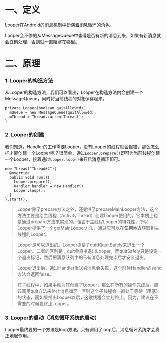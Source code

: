# 一、定义 #
Looper在Android的消息机制中扮演着消息循环的角色。

Looper会不停的从MessageQueue中查看是否有新的消息到来，如果有新消息就会立刻处理，否则就一直阻塞在哪里。
# 二、原理 #




### 1. Looper的构造方法 ###
从Looper的构造方法，我们可以看出，Looper在构造方法内会创建一个MessageQueue，同时将当前线程的对象保存起来。

	private Looper(boolean quitAllowed){
	  mQueue = new MessageQueue(quitAllowed);
	  mThread = Thread.currentThread();
	}

### 2. Looper的创建 ###
我们知道，Handler的工作需要Looper，没有Looper的线程就会报错，那么怎么样才能创建一个Looper呢？很简单，通过`Looper.prepare()`即可为当前线程创建一个Looper，接着通过`Looper.loop()`来开启消息循环即可。

	new Thread("Thread#2"){
	  @override
	  public void run(){
	    Looper.prepare();
	    Handler handler = new Handler();
	    Looper.loop(); 
	  }
	}.start();

> Looper除了prepare方法之外，还提供了prepareMainLooper方法，这个方法主要是给主线程（ActivityThread）创建Looper使用的，它本质上也是通过prepare方法来实现的。但由于主线程Looper的特殊性，所以Looper提供了一个getMainLooper方法，通过它可以在**任何地方**获取到主线程的Looper。

> Looper是可以退出的。Looper提供了quit和quitSafely来退出一个Looper。二者的区别是：quit会直接退出Looper，而quitSafely只是设定一个退出标记，然后把消息队列中的已有消息处理完毕后才安全退出。

> Looper退出后，通过Handler发送的消息会失败，这个时候Handler的send方法会返回false。

> 在子线程中，如果手动为其创建了Looper，那么在所有的操作完成后，应该调用quit方法来终止消息循环。否则这个子线程会一直处于等待（阻塞）的状态，而如果推出Looper以后，这歌线程会立刻终止。因为，建议在不需要的时候要终止Looper。

### 3. Looper的启动（消息循环系统的启动） ###
Looper最终要的一个方法是loop方法，只有调用了loop后，消息循环系统才会真正地起作用。


